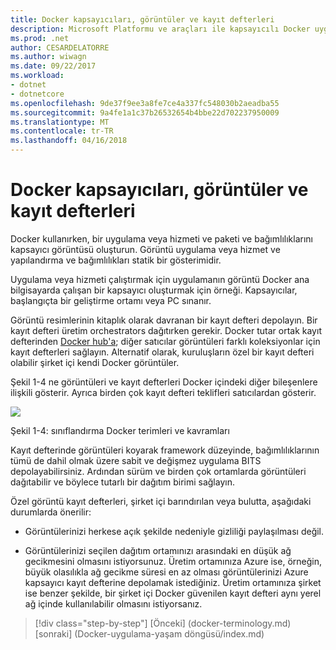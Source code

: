 ```yaml
---
title: Docker kapsayıcıları, görüntüler ve kayıt defterleri
description: Microsoft Platformu ve araçları ile kapsayıcılı Docker uygulama yaşam döngüsü
ms.prod: .net
author: CESARDELATORRE
ms.author: wiwagn
ms.date: 09/22/2017
ms.workload:
- dotnet
- dotnetcore
ms.openlocfilehash: 9de37f9ee3a8fe7ce4a337fc548030b2aeadba55
ms.sourcegitcommit: 9a4fe1a1c37b26532654b4bbe22d702237950009
ms.translationtype: MT
ms.contentlocale: tr-TR
ms.lasthandoff: 04/16/2018
---
```

# <a name="docker-containers-images-and-registries"></a>Docker kapsayıcıları, görüntüler ve kayıt defterleri

Docker kullanırken, bir uygulama veya hizmeti ve paketi ve bağımlılıklarını kapsayıcı görüntüsü oluşturun. Görüntü uygulama veya hizmet ve yapılandırma ve bağımlılıkları statik bir gösterimidir.

Uygulama veya hizmeti çalıştırmak için uygulamanın görüntü Docker ana bilgisayarda çalışan bir kapsayıcı oluşturmak için örneği. Kapsayıcılar, başlangıçta bir geliştirme ortamı veya PC sınanır.

Görüntü resimlerinin kitaplık olarak davranan bir kayıt defteri depolayın. Bir kayıt defteri üretim orchestrators dağıtırken gerekir. Docker tutar ortak kayıt defterinden [Docker hub'a](https://hub.docker.com/); diğer satıcılar görüntüleri farklı koleksiyonlar için kayıt defterleri sağlayın. Alternatif olarak, kuruluşların özel bir kayıt defteri olabilir şirket içi kendi Docker görüntüler.

Şekil 1-4 ne görüntüleri ve kayıt defterleri Docker içindeki diğer bileşenlere ilişkili gösterir. Ayrıca birden çok kayıt defteri teklifleri satıcılardan gösterir.

![](./media/image4.png)

Şekil 1-4: sınıflandırma Docker terimleri ve kavramları

Kayıt defterinde görüntüleri koyarak framework düzeyinde, bağımlılıklarının tümü de dahil olmak üzere sabit ve değişmez uygulama BITS depolayabilirsiniz. Ardından sürüm ve birden çok ortamlarda görüntüleri dağıtabilir ve böylece tutarlı bir dağıtım birimi sağlayın.

Özel görüntü kayıt defterleri, şirket içi barındırılan veya bulutta, aşağıdaki durumlarda önerilir:

-   Görüntülerinizi herkese açık şekilde nedeniyle gizliliği paylaşılması değil.

-   Görüntülerinizi seçilen dağıtım ortamınızı arasındaki en düşük ağ gecikmesini olmasını istiyorsunuz. Üretim ortamınıza Azure ise, örneğin, büyük olasılıkla ağ gecikme süresi en az olması görüntülerinizi Azure kapsayıcı kayıt defterine depolamak istediğiniz. Üretim ortamınıza şirket ise benzer şekilde, bir şirket içi Docker güvenilen kayıt defteri aynı yerel ağ içinde kullanılabilir olmasını istiyorsanız.

>[!div class="step-by-step"]
[Önceki] (docker-terminology.md) [sonraki] (Docker-uygulama-yaşam döngüsü/index.md)
